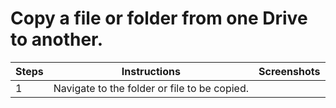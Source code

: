 # Copy a file or folder from one Drive to another.

|Steps|Instructions|Screenshots|
|-----|------------|-----------|
|1|Navigate to the folder or file to be copied.|[](DocumentationScreenshots/driveSourceFolder.png)|



